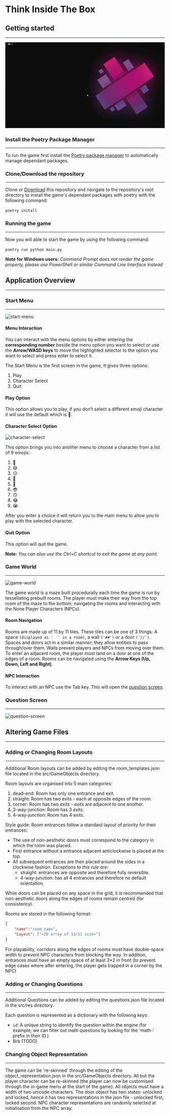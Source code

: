 # Think Inside The Box

## Getting started

***

![setting-started](images/getting-started.gif "Getting Started")

### Install the Poetry Package Manager

***

To run the game first install the [Poetry package manager](https://python-poetry.org/docs/) to automatically manage dependant packages.

### Clone/Download the repository

***

Clone or [Download](https://github.com/Mature-Magpies/think-inside-the-box/archive/refs/heads/main.zip) this repository and navigate to the repository's root directory to install the game's dependant packages with poetry with the following command:

```poetry install```

### Running the game

***

Now you will able to start the game by using the following command:

```poetry run python main.py```

**Note for Windows users:**
*Command Prompt does not render the game properly, please use PowerShell or similar Command Line Interface instead*

## Application Overview

***

### Start Menu

***

![start-menu](images/start-menu.png "Start Menu")

#### Menu Interaction

You can interact with the menu options by either entering the **corresponding number** beside the menu option you want to select or use the **Arrow/WASD keys** to move the highlighted selector to the option you want to select and press enter to select it.

The Start Menu is the first screen in the game, It gives three options:

 1. Play
 2. Character Select
 3. Quit

#### Play Option

This option allows you to play, if you don’t select a different emoji character it will use the default which is 🙂.

#### Character Select Option

![character-select](images/character-select.png "Character Select")

This option brings you into another menu to choose a character from a list of 9 emojis:

 1. 🙂
 2. 😄
 3. 😐
 4. 🤔
 5. 🙁
 6. 😎
 7. 🙃
 8. 😂
 9. 😭

After you enter a choice it will return you to the main menu to allow you to play with the selected character.

#### Quit Option

This option will quit the game.

**Note:** *You can also use the Ctrl+C shortcut to exit the game at any point.*

### Game World

***

![game-world](images/game-world.png "Game World")

The game world is a maze built procedurally each time the game is run by tessellating prebuilt rooms. The player must make their way from the top room of the maze to the bottom; navigating the rooms and interacting with the None Player Characters (NPCs).

#### Room Navigation

Rooms are made up of 11 by 11 tiles. These tiles can be one of 3 things: A space ``(displayed as '  ' in a room)``, a wall ``('##')`` or a door ``('//')``.
Spaces and doors act in a similar manner; they allow entities to pass through/over them.
Walls prevent players and NPCs from moving over them.
To enter an adjacent room, the player must land on a door at one of the edges of a room.
Rooms can be navigated using the **Arrow Keys (Up, Down, Left and Right)**.

#### NPC Interaction

To interact with an NPC use the Tab key. This will open the [question screen](#Question-Screen).

### Question Screen

***

![question-screen](images/question-screen.png "Question-Screen")

## Altering Game Files

***

### Adding or Changing Room Layouts

***

Additional Room layouts can be added by editing the room_templates.json file located in the src/GameObjects directory.

Room layouts are organised into 5 main categories:

1. dead-end: Room has only one entrance and exit.
2. straight: Room has two exits - each at opposite edges of the room.
3. corner: Room has two exits - exits are adjacent to one another.
4. 3-way-junction: Room has 3 exits.
5. 4-way-junction: Room has 4 exits.

Style guide: Room entrances follow a standard layout of priority for their entrances:

- The use of non-aesthetic doors must correspond to the category in which the room was placed.
- First entrance without a entrance adjacent anticlockwise is placed at the top.
- All subsequent entrances are then placed around the sides in a clockwise fashion. *Exceptions to this rule are*:
  - straight: entrances are opposite and therefore fully reversible.
  - 4-way-junction: has all 4 entrances and therefore no default orientation.

While doors can be placed on any space in the grid, it is recommended that non-aesthetic doors along the edges of rooms remain centred (for consistency).

Rooms are stored in the following format:

```json
{
    "name":"room_name",
    "Layout": ["<2D array of 11×11 size>"]
}
```

For playability, corridors along the edges of rooms must have double-space width to prevent NPC characters from blocking the way.
In addition, entrances must have an empty space of at least 3×2 in front (to prevent edge cases where after entering, the player gets trapped in a corner by the NPC)

### Adding or Changing Questions

***

Additional Questions can be added by editing the questions.json file located in the src/res directory.

Each question is represented as a dictionary with the following keys:
 - `id`: A unique string to identify the question within the engine (for example, we can filter out math questions by looking for the 'math-' prefix in their ID.)
 - Brb (TODO)

### Changing Object Representation

***

The game can be 're-skinned' through the editing of the object_representation.json in the src/GameObjects directory. All but the player character can be re-skinned (the player can now be customised through the in-game menu at the start of the game).
All objects must have a width of two unicode characters.
The door object has two states: unlocked and locked, hence it has two representations in the json file - unlocked first, locked second.
NPC character representations are randomly selected at initialisation from the NPC array.
